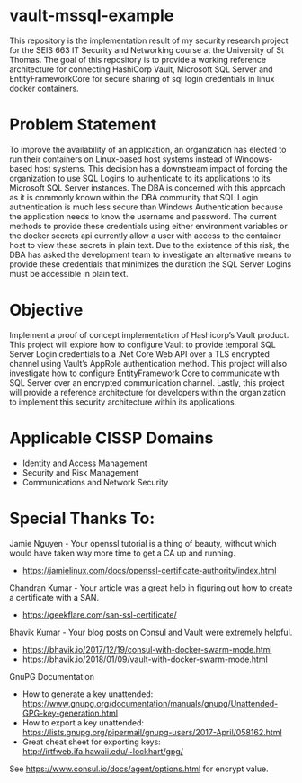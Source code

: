 # vault-mssql-example
This repository is the implementation result of my security research project for the SEIS 663 IT Security and Networking course at the University of St Thomas.  The goal of this repository is to provide a working reference architecture for connecting HashiCorp Vault, Microsoft SQL Server and EntityFrameworkCore for secure sharing of sql login credentials in linux docker containers.

# Problem Statement
To improve the availability of an application, an organization has elected to run their containers on Linux-based host systems instead of Windows-based host systems.  This decision has a downstream impact of forcing the organization to use SQL Logins to authenticate to its applications to its Microsoft SQL Server instances.  The DBA is concerned with this approach as it is commonly known within the DBA community that SQL Login authentication is much less secure than Windows Authentication because the application needs to know the username and password.  The current methods to provide these credentials using either environment variables or the docker secrets api currently allow a user with access to the container host to view these secrets in plain text.  Due to the existence of this risk, the DBA has asked the development team to investigate an alternative means to provide these credentials that minimizes the duration the SQL Server Logins must be accessible in plain text.

# Objective
Implement a proof of concept implementation of Hashicorp’s Vault product.  This project will explore how to configure Vault to provide temporal SQL Server Login credentials to a .Net Core Web API over a TLS encrypted channel using Vault’s AppRole authentication method.  This project will also investigate how to configure EntityFramework Core to communicate with SQL Server over an encrypted communication channel.  Lastly, this project will provide a reference architecture for developers within the organization to implement this security architecture within its applications.

# Applicable CISSP Domains
- Identity and Access Management
- Security and Risk Management
- Communications and Network Security

# Special Thanks To:
Jamie Nguyen - Your openssl tutorial is a thing of beauty, without which would have taken way more time to get a CA up and running.
- https://jamielinux.com/docs/openssl-certificate-authority/index.html

Chandran Kumar - Your article was a great help in figuring out how to create a certificate with a SAN.
- https://geekflare.com/san-ssl-certificate/

Bhavik Kumar - Your blog posts on Consul and Vault were extremely helpful.
- https://bhavik.io/2017/12/19/consul-with-docker-swarm-mode.html
- https://bhavik.io/2018/01/09/vault-with-docker-swarm-mode.html

GnuPG Documentation
- How to generate a key unattended: https://www.gnupg.org/documentation/manuals/gnupg/Unattended-GPG-key-generation.html
- How to export a key unattended: https://lists.gnupg.org/pipermail/gnupg-users/2017-April/058162.html
- Great cheat sheet for exporting keys: http://irtfweb.ifa.hawaii.edu/~lockhart/gpg/

See https://www.consul.io/docs/agent/options.html for encrypt value.